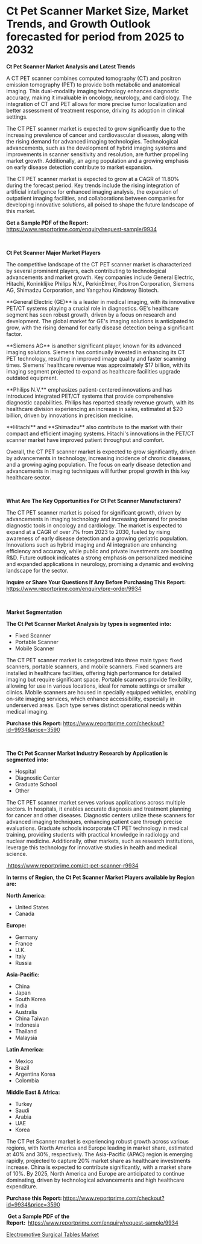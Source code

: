 <p><h1>Ct Pet Scanner Market Size, Market Trends, and Growth Outlook forecasted for period from 2025 to 2032</h1></p><p><strong>Ct Pet Scanner Market Analysis and Latest Trends</strong></p>
<p><p>A CT PET scanner combines computed tomography (CT) and positron emission tomography (PET) to provide both metabolic and anatomical imaging. This dual-modality imaging technology enhances diagnostic accuracy, making it invaluable in oncology, neurology, and cardiology. The integration of CT and PET allows for more precise tumor localization and better assessment of treatment response, driving its adoption in clinical settings.</p><p>The CT PET scanner market is expected to grow significantly due to the increasing prevalence of cancer and cardiovascular diseases, along with the rising demand for advanced imaging technologies. Technological advancements, such as the development of hybrid imaging systems and improvements in scanner sensitivity and resolution, are further propelling market growth. Additionally, an aging population and a growing emphasis on early disease detection contribute to market expansion.</p><p>The CT PET scanner market is expected to grow at a CAGR of 11.80% during the forecast period. Key trends include the rising integration of artificial intelligence for enhanced imaging analysis, the expansion of outpatient imaging facilities, and collaborations between companies for developing innovative solutions, all poised to shape the future landscape of this market.</p></p>
<p><strong>Get a Sample PDF of the Report:&nbsp;</strong> <a href="https://www.reportprime.com/enquiry/request-sample/9934?utm_campaign=3225&utm_medium=2&utm_source=Github&utm_content=ia&utm_term=20032025&utm_id=ct-pet-scanner">https://www.reportprime.com/enquiry/request-sample/9934</a></p>
<p>&nbsp;</p>
<p><strong>Ct Pet Scanner Major Market Players</strong></p>
<p><p>The competitive landscape of the CT PET scanner market is characterized by several prominent players, each contributing to technological advancements and market growth. Key companies include General Electric, Hitachi, Koninklijke Philips N.V., PerkinElmer, Positron Corporation, Siemens AG, Shimadzu Corporation, and Yangzhou Kindsway Biotech.</p><p>**General Electric (GE)** is a leader in medical imaging, with its innovative PET/CT systems playing a crucial role in diagnostics. GE's healthcare segment has seen robust growth, driven by a focus on research and development. The global market for GE's imaging solutions is anticipated to grow, with the rising demand for early disease detection being a significant factor.</p><p>**Siemens AG** is another significant player, known for its advanced imaging solutions. Siemens has continually invested in enhancing its CT PET technology, resulting in improved image quality and faster scanning times. Siemens' healthcare revenue was approximately $17 billion, with its imaging segment projected to expand as healthcare facilities upgrade outdated equipment.</p><p>**Philips N.V.** emphasizes patient-centered innovations and has introduced integrated PET/CT systems that provide comprehensive diagnostic capabilities. Philips has reported steady revenue growth, with its healthcare division experiencing an increase in sales, estimated at $20 billion, driven by innovations in precision medicine.</p><p>**Hitachi** and **Shimadzu** also contribute to the market with their compact and efficient imaging systems. Hitachi's innovations in the PET/CT scanner market have improved patient throughput and comfort.</p><p>Overall, the CT PET scanner market is expected to grow significantly, driven by advancements in technology, increasing incidence of chronic diseases, and a growing aging population. The focus on early disease detection and advancements in imaging techniques will further propel growth in this key healthcare sector.</p></p>
<p>&nbsp;</p>
<p><strong>What Are The Key Opportunities For Ct Pet Scanner Manufacturers?</strong></p>
<p><p>The CT PET scanner market is poised for significant growth, driven by advancements in imaging technology and increasing demand for precise diagnostic tools in oncology and cardiology. The market is expected to expand at a CAGR of over 7% from 2023 to 2030, fueled by rising awareness of early disease detection and a growing geriatric population. Innovations such as hybrid imaging and AI integration are enhancing efficiency and accuracy, while public and private investments are boosting R&D. Future outlook indicates a strong emphasis on personalized medicine and expanded applications in neurology, promising a dynamic and evolving landscape for the sector.</p></p>
<p><strong>Inquire or Share Your Questions If Any Before Purchasing This Report:</strong> <a href="https://www.reportprime.com/enquiry/pre-order/9934?utm_campaign=3225&utm_medium=2&utm_source=Github&utm_content=ia&utm_term=20032025&utm_id=ct-pet-scanner">https://www.reportprime.com/enquiry/pre-order/9934</a></p>
<p>&nbsp;</p>
<p><strong>Market Segmentation</strong></p>
<p><strong>The Ct Pet Scanner Market Analysis by types is segmented into:</strong></p>
<p><ul><li>Fixed Scanner</li><li>Portable Scanner</li><li>Mobile Scanner</li></ul></p>
<p><p>The CT PET scanner market is categorized into three main types: fixed scanners, portable scanners, and mobile scanners. Fixed scanners are installed in healthcare facilities, offering high performance for detailed imaging but require significant space. Portable scanners provide flexibility, allowing for use in various locations, ideal for remote settings or smaller clinics. Mobile scanners are housed in specially equipped vehicles, enabling on-site imaging services, which enhance accessibility, especially in underserved areas. Each type serves distinct operational needs within medical imaging.</p></p>
<p><strong>Purchase this Report:&nbsp;</strong><a href="https://www.reportprime.com/checkout?id=9934&price=3590&utm_campaign=3225&utm_medium=2&utm_source=Github&utm_content=ia&utm_term=20032025&utm_id=ct-pet-scanner">https://www.reportprime.com/checkout?id=9934&price=3590</a></p>
<p>&nbsp;</p>
<p><strong>The Ct Pet Scanner Market Industry Research by Application is segmented into:</strong></p>
<p><ul><li>Hospital</li><li>Diagnostic Center</li><li>Graduate School</li><li>Other</li></ul></p>
<p><p>The CT PET scanner market serves various applications across multiple sectors. In hospitals, it enables accurate diagnosis and treatment planning for cancer and other diseases. Diagnostic centers utilize these scanners for advanced imaging techniques, enhancing patient care through precise evaluations. Graduate schools incorporate CT PET technology in medical training, providing students with practical knowledge in radiology and nuclear medicine. Additionally, other markets, such as research institutions, leverage this technology for innovative studies in health and medical science.</p></p>
<p><a href="https://www.reportprime.com/ct-pet-scanner-r9934?utm_campaign=3225&utm_medium=2&utm_source=Github&utm_content=ia&utm_term=20032025&utm_id=ct-pet-scanner">&nbsp;https://www.reportprime.com/ct-pet-scanner-r9934</a></p>
<p><strong>In terms of Region, the Ct Pet Scanner Market Players available by Region are:</strong></p>
<p>
    <p> <strong> North America: </strong>
        <ul>
            <li>United States</li>
            <li>Canada</li>
        </ul>
        </p> 
    <p> <strong> Europe: </strong>
        <ul>
            <li>Germany</li>
            <li>France</li>
            <li>U.K.</li>
            <li>Italy</li>
            <li>Russia</li>
        </ul>
        </p> 
    <p> <strong> Asia-Pacific: </strong>
        <ul>
            <li>China</li>
            <li>Japan</li>
            <li>South Korea</li>
            <li>India</li>
            <li>Australia</li>
            <li>China Taiwan</li>
            <li>Indonesia</li>
            <li>Thailand</li>
            <li>Malaysia</li>
        </ul>
        </p> 
    <p> <strong> Latin America: </strong>
        <ul>
            <li>Mexico</li>
            <li>Brazil</li>
            <li>Argentina Korea</li>
            <li>Colombia</li>
        </ul>
        </p> 
    <p> <strong> Middle East & Africa: </strong>
        <ul>
            <li>Turkey</li>
            <li>Saudi</li>
            <li>Arabia</li>
            <li>UAE</li>
            <li>Korea</li>
        </ul>
    </p>
    </p>
<p><p>The CT Pet Scanner market is experiencing robust growth across various regions, with North America and Europe leading in market share, estimated at 40% and 30%, respectively. The Asia-Pacific (APAC) region is emerging rapidly, projected to capture 20% market share as healthcare investments increase. China is expected to contribute significantly, with a market share of 10%. By 2025, North America and Europe are anticipated to continue dominating, driven by technological advancements and high healthcare expenditure.</p></p>
<p><strong>Purchase this Report: </strong><a href="https://www.reportprime.com/checkout?id=9934&price=3590&utm_campaign=3225&utm_medium=2&utm_source=Github&utm_content=ia&utm_term=20032025&utm_id=ct-pet-scanner">https://www.reportprime.com/checkout?id=9934&price=3590</a></p>
<p>&nbsp;<strong>Get a Sample PDF of the Report:&nbsp;&nbsp;</strong><a href="https://www.reportprime.com/enquiry/request-sample/9934?utm_campaign=3225&utm_medium=2&utm_source=Github&utm_content=ia&utm_term=20032025&utm_id=ct-pet-scanner">https://www.reportprime.com/enquiry/request-sample/9934</a></p>
<p><strong></strong></p>
<p><p><a href="https://github.com/usraceby/Market-Research-Report-List-1/blob/main/electromotive-surgical-tables-market.md?utm_campaign=3225&utm_medium=2&utm_source=Github&utm_content=ia&utm_term=20032025&utm_id=ct-pet-scanner">Electromotive Surgical Tables Market</a></p></p>